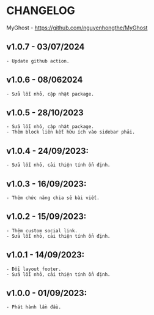 # CHANGELOG
MyGhost - https://github.com/nguyenhongthe/MyGhost

## v1.0.7 - 03/07/2024
    - Update github action.

## v1.0.6 - 08/062024
    - Sửa lỗi nhỏ, cập nhật package.

## v1.0.5 - 28/10/2023
    - Sửa lỗi nhỏ, cập nhật package.
    - Thêm block liên kết hữu ích vào sidebar phải.

## v1.0.4 - 24/09/2023:
    - Sửa lỗi nhỏ, cải thiện tính ổn định.

## v1.0.3 - 16/09/2023:
    - Thêm chức năng chia sẻ bài viết.

## v1.0.2 - 15/09/2023:
    - Thêm custom social link.
    - Sửa lỗi nhỏ, cải thiện tính ổn định.

## v1.0.1 - 14/09/2023:
    - Đổi layout footer.
    - Sửa lỗi nhỏ, cải thiện tính ổn định.

## v1.0.0 - 01/09/2023:
    - Phát hành lần đầu.